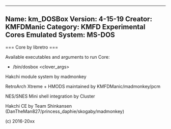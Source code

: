 -----------------------
Name: km_DOSBox
Version: 4-15-19
Creator: KMFDManic
Category: KMFD Experimental Cores
Emulated System: MS-DOS
-----------------------
=== Core by libretro ===

Available executables and arguments to run Core:
- /bin/dosbox <rom> <clover_args>

Hakchi module system by madmonkey

RetroArch Xtreme + HMODS maintained by KMFDManic/madmonkey/pcm

NES/SNES Mini shell integration by Cluster

Hakchi CE by Team Shinkansen (DanTheMan827/princess_daphie/skogaby/madmonkey)

(c) 2016-20xx
